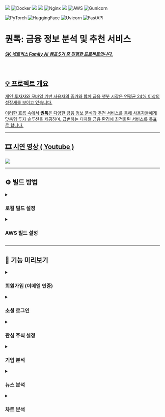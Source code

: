 <img src="https://img.shields.io/badge/react-61DAFB?style=flat&logo=react&logoColor=black"> ![Docker](https://img.shields.io/badge/docker-2496ED?style=flat&logo=docker&logoColor=white) <img src="https://img.shields.io/badge/python-3776AB?style=flat&logo=python&logoColor=white"> <img src="https://img.shields.io/badge/mysql-4479A1?style=flat&logo=mysql&logoColor=white"> ![Nginx](https://img.shields.io/badge/nginx-009639?style=flat&logo=nginx&logoColor=white) <img src="https://img.shields.io/badge/django-092E20?style=flat&logo=django&logoColor=white"> ![AWS](https://img.shields.io/badge/AWS-232F3E?style=flat&logo=amazon-aws&logoColor=white) ![Gunicorn](https://img.shields.io/badge/gunicorn-444444?style=flat&logo=gunicorn&logoColor=white)

![PyTorch](https://img.shields.io/badge/PyTorch-EE4C2C?style=flat&logo=pytorch&logoColor=white)
![HuggingFace](https://img.shields.io/badge/HuggingFace-FF7A25?style=flat&logo=huggingface&logoColor=white)
![Uvicorn](https://img.shields.io/badge/Uvicorn-2FBF71?style=flat&logo=uvicorn&logoColor=white)
![FastAPI](https://img.shields.io/badge/FastAPI-009485?style=flat&logo=fastapi&logoColor=white)

# 퀀톡: 금융 정보 분석 및 추천 서비스

##### <a href="https://github.com/SKNETWORKS-FAMILY-AICAMP/SKN05-FINAL-2TEAM" fontsize > SK 네트웍스 Family AI 캠프 5기 중 진행한 프로젝트입니다.

<br>


## 💡 프로젝트 개요

개인 투자자와 모바일 기반 사용자의 증가와 함께 금융 챗봇 시장은 연평균 24% 이상의 성장세를 보이고 있습니다.

이러한 흐름 속에서 **퀀톡**은 다양한 금융 정보 분석과 추천 서비스를 통해 사용자들에게 맞춤형 투자 솔루션을 제공하며, 급변하는 디지털 금융 환경에 최적화된 서비스를 목표로 합니다.

-----

## :film_strip: 시연 영상 <a href="https://youtu.be/V82EvzZ0SQE">( Youtube )</a>

  <p>
    <img src = "https://github.com/user-attachments/assets/9bd11161-0cde-47a8-88d0-7e96c31924f4">
  </p>

-----

<h2>⚙️ 빌드 방법</h2>
<details>
<summary><h3>로컬 빌드 설정</h3></summary>

  ### **1. GitHub 클론**
  
  ```bash
  git clone https://github.com/Lanvizu/SKN05_Final.git
  ```
  
  ### **2. 가상환경 설정 (CMD 사용)**
  
  1. 터미널 실행 후 `backend` 디렉토리로 이동:
  ```bash
  cd backend
  ```
  
  2. 가상환경 생성:
  ```bash
  python -m venv myvenv
  ```
  
  3. 가상환경 활성화:
     - Windows:
       ```bash
       cd myvenv/Scripts
       activate
       ```
     - Mac:
       ```bash
       source myvenv/bin/activate
       ```
  
  4. `backend` 디렉토리로 복귀:
  ```bash
  cd ../..
  ```
  
  5. 필요한 패키지 설치:
  ```bash
  pip install -r requirements.txt
  ```
  
  ---
  
  ### **3. 데이터베이스 설정**
  
  1. MySQL 설치 후 Workbench 실행.
  2. 아래 명령어로 데이터베이스 생성:
  ```sql
  CREATE DATABASE skn0502 CHARACTER SET utf8mb4 COLLATE utf8mb4_general_ci;
  ```
  
  ---
  
  ### **4. `.env` 파일 생성 (Backend)**
  
  - `SKN05_Final` 폴더 내 `.env` 파일 생성:
  
  <details>
  <summary>.env 파일 예시</summary>
        
        ```
        IPV4_ADDRESS=''
        DNS_ADDRESS=''
        
        BACKEND_PORT=8000
        FRONTEND_PORT=3000
        
        BASE_URL=http://${IPV4_ADDRESS}:${BACKEND_PORT}/
        BASE_FRONTEND_URL=http://${IPV4_ADDRESS}:${FRONTEND_PORT}
        BASE_DNS_ADDRESS=http://${DNS_ADDRESS}:${FRONTEND_PORT}
        
        NGROK_URL=''
        CURRENTS_API_KEY=''
        
        GOOGLE_CLIENT_ID=''
        GOOGLE_CLIENT_SECRET=''
        GOOGLE_TOKEN_API=https://oauth2.googleapis.com/token
        GOOGLE_REDIRECT_URI=http://${DNS_ADDRESS}:${FRONTEND_PORT}/auth/google/callback
        
        NAVER_CLIENT_ID=''
        NAVER_CLIENT_SECRET=''
        NAVER_REDIRECT_URI=http://${DNS_ADDRESS}:${FRONTEND_PORT}/auth/naver/callback
        
        GOOGLE_HOST_PASSWORD=''
        SECRET_KEY=''
        
        MYSQL_ROOT_PASSWORD=''
        MYSQL_DATABASE=skn0502
        MYSQL_USER=user
        MYSQL_PASSWORD=''
        ```
  </details>
  
  **로컬 환경**에서는 IP 주소를 모두 `localhost`로 변경.
  
  ---
  
  ### **5. `.env` 파일 생성 (Frontend)**
  
  - `/frontend` 디렉토리에 `.env` 파일 생성 후 아래 내용 추가:
  
  <details>
  <summary>.env 파일 예시</summary>
        
        ```
        REACT_APP_BASE_URL=http://'':8000
        REACT_APP_DNS_ADDRESS=''
        REACT_APP_IP_ADDRESS=''
        ```
  </details>
  
  ---
  
  ### **6. 데이터베이스 연동**
  
  1. `backend/config/settings.py` 파일에서 `DATABASES` 설정을 로컬 또는 Docker 환경에 맞게 수정.
     - 사용하지 않는 설정은 주석 처리.
  
  2. 마이그레이션 실행:
  ```bash
  python manage.py makemigrations
  python manage.py migrate
  python manage.py loaddata stocks/fixtures/sp500.json
  ```
  
  ---
  
  ### **7. 로컬 환경 실행**
  
  #### Backend 실행:
  1. `backend` 디렉토리에서 서버 실행:
  ```bash
  python manage.py runserver
  ```
  
  #### Frontend 실행:
  1. 새로운 CMD 창에서 `frontend` 디렉토리로 이동:
  ```bash
  cd frontend
  ```
  2. Yarn 설치 및 실행:
     - Windows:
       ```bash
       npm install -g yarn
       yarn install
       yarn start
       ```
     - Mac:
       ```bash
       brew install yarn --ignore-dependencies
       yarn install
       yarn start
       ```
     
</details>


<details>
<summary><h3>AWS 빌드 설정</h3></summary>
 
 ### AWS EC2
  - Ubuntu 서버
  - 스토리지 구성 (30GB)
  
  **접속 및 스왑 메모리 설정**
  - mobaXterm으로 실행
  - 빌드 시 RAM 부족 해결을 위한 스왑 메모리 설정:
  
  ```bash
  sudo dd if=/dev/zero of=/swapfile bs=128M count=16
  
  sudo chmod 600 /swapfile
  
  sudo mkswap /swapfile
  
  sudo swapon /swapfile
  
  sudo swapon -s
  
  sudo vi /etc/fstab
  ```
  
  - `/etc/fstab` 파일의 마지막 줄에 추가:
  
  ```
  /swapfile swap swap defaults 0 0
  ```
  
  ### 프로젝트 설정
  
  **프로젝트 클론**
  ```bash
  git clone https://github.com/Lanvizu/SKN05_Final.git
  ```
  
  **AWS 빌드 시 파일 경로 설정 변경**
  - `backend/.env` 파일 생성: IPV4_ADDRESS, DNS_ADDRESS, NGROK_URL 수정
    <details>
    <summary>.env 파일 예시</summary>
      
      ```
      IPV4_ADDRESS=''
      DNS_ADDRESS=''
      
      BACKEND_PORT=8000
      FRONTEND_PORT=3000
      
      BASE_URL=http://${IPV4_ADDRESS}:${BACKEND_PORT}/
      BASE_FRONTEND_URL=http://${IPV4_ADDRESS}:${FRONTEND_PORT}
      BASE_DNS_ADDRESS=http://${DNS_ADDRESS}:${FRONTEND_PORT}
      
      NGROK_URL=''
      CURRENTS_API_KEY=''
      
      GOOGLE_CLIENT_ID=''
      GOOGLE_CLIENT_SECRET=''
      GOOGLE_TOKEN_API=https://oauth2.googleapis.com/token
      GOOGLE_REDIRECT_URI=http://${DNS_ADDRESS}:${FRONTEND_PORT}/auth/google/callback
      
      NAVER_CLIENT_ID=''
      NAVER_CLIENT_SECRET=''
      NAVER_REDIRECT_URI=http://${DNS_ADDRESS}:${FRONTEND_PORT}/auth/naver/callback
      
      GOOGLE_HOST_PASSWORD=''
      SECRET_KEY=''
      
      MYSQL_ROOT_PASSWORD=''
      MYSQL_DATABASE=skn0502
      MYSQL_USER=user
      MYSQL_PASSWORD=''
      ```
    </details>
      
  - `web/project.conf` 파일 변경: server_name 수정
  - `frontend/.env` 파일 생성: REACT_APP_BASE_URL, REACT_APP_DNS_ADDRESS, REACT_APP_IP_ADDRESS 설정

    <details>
    <summary>.env 파일 예시</summary>
      
      ```
      REACT_APP_BASE_URL=http://'':8000
      REACT_APP_DNS_ADDRESS=''
      REACT_APP_IP_ADDRESS=''
      ```
    </details>
  - `frontend/package.json` 파일 변경: proxy 수정
  
  ### 환경 설정
  
  **Docker 설치**
  ```bash
  sudo apt-get update
  
  sudo apt-get upgrade -y
  
  sudo apt-get dist-upgrade
  
  sudo apt update
  
  sudo apt-get install apt-transport-https ca-certificates curl
  
  curl -fsSL https://download.docker.com/linux/ubuntu/gpg | sudo apt-key add -
  
  sudo add-apt-repository \
  "deb [arch=amd64] https://download.docker.com/linux/ubuntu \
  $(lsb_release -cs) \
  stable"
  
  sudo apt update
  
  sudo apt-get update && sudo apt-get install docker-ce docker-ce-cli containerd.io
  
  sudo docker run hello-world
  
  sudo docker version
  
  sudo groupadd docker
  
  sudo usermod -aG docker $USER
  
  newgrp docker
  
  sudo apt install docker-compose
  ```
  
  **Docker Compose 실행**
  ```bash
  docker-compose down --volumes && docker-compose up --build
  ```
  
  **향후 계획**
  최소한의 설정 변경 후 Jenkins를 통한 CI/CD 관리 구현
 
</details>

-----

<h2>👀 기능 미리보기</h2>

<details>
<summary><h3>회원가입 (이메일 인증)</h3></summary>
 <p>
   <img src = "https://github.com/user-attachments/assets/18f23b6e-94bd-4ef8-85dd-4c7bfb442cbe">
 </p>
</details>

<details>
<summary><h3>소셜 로그인</h3></summary>
 <p>
   <img src = "https://github.com/user-attachments/assets/69a42fcf-3ebe-4afe-b397-88d5be0c8db0">
 </p>
</details>
 
<details>
<summary><h3>관심 주식 설정</h3></summary>
  <p>
   <img src = "https://github.com/user-attachments/assets/40101436-7911-4a90-ab8f-5ac79fa1a223">
 </p>
</details>

<details>
<summary><h3>기업 분석</h3></summary>
  <p>
   <img src = "https://github.com/user-attachments/assets/c6299c5b-7bad-436f-9b18-b7bd9b1a410c">
 </p>
</details>

<details>
<summary><h3>뉴스 분석</h3></summary>
  <p>
   <img src = "https://github.com/user-attachments/assets/331f0311-12c7-4cfc-8760-34a368b9b0de">
  </p>
</details>
  
<details>
<summary><h3>차트 분석</h3></summary>
  <p>
   <img src = "https://github.com/user-attachments/assets/5eed10fb-d4fb-4f87-8c43-b76a42300a8f">
  </p>
</details>
